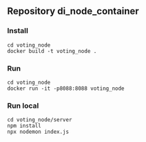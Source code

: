## Repository di_node_container

### Install

```shell
cd voting_node
docker build -t voting_node .
```

### Run

```shell
cd voting_node
docker run -it -p8088:8088 voting_node
```

### Run local

```shell
cd voting_node/server
npm install
npx nodemon index.js
```
